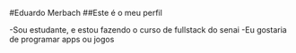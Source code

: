 #Eduardo Merbach
##Este é o meu perfil

-Sou estudante, e estou fazendo o curso de fullstack do senai
-Eu gostaria de programar apps ou jogos
